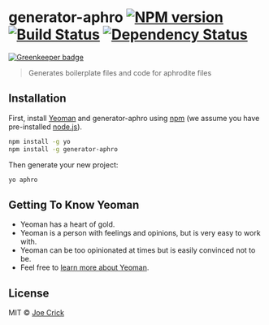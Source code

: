 # generator-aphro [![NPM version][npm-image]][npm-url] [![Build Status][travis-image]][travis-url] [![Dependency Status][daviddm-image]][daviddm-url]

[![Greenkeeper badge](https://badges.greenkeeper.io/joe-crick/generator-next-mobx.svg)](https://greenkeeper.io/)
> Generates boilerplate files and code for aphrodite files

## Installation

First, install [Yeoman](http://yeoman.io) and generator-aphro using [npm](https://www.npmjs.com/) (we assume you have pre-installed [node.js](https://nodejs.org/)).

```bash
npm install -g yo
npm install -g generator-aphro
```

Then generate your new project:

```bash
yo aphro
```

## Getting To Know Yeoman

 * Yeoman has a heart of gold.
 * Yeoman is a person with feelings and opinions, but is very easy to work with.
 * Yeoman can be too opinionated at times but is easily convinced not to be.
 * Feel free to [learn more about Yeoman](http://yeoman.io/).

## License

MIT © [Joe Crick]()


[npm-image]: https://badge.fury.io/js/generator-aphro.svg
[npm-url]: https://npmjs.org/package/generator-aphro
[travis-image]: https://travis-ci.org/blacklane/generator-aphro.svg?branch=master
[travis-url]: https://travis-ci.org/blacklane/generator-aphro
[daviddm-image]: https://david-dm.org/blacklane/generator-aphro.svg?theme=shields.io
[daviddm-url]: https://david-dm.org/blacklane/generator-aphro
